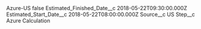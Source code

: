 <?xml version="1.0" encoding="UTF-8"?>
<CustomMetadata xmlns="http://soap.sforce.com/2006/04/metadata" xmlns:xsi="http://www.w3.org/2001/XMLSchema-instance" xmlns:xsd="http://www.w3.org/2001/XMLSchema">
    <label>Azure-US</label>
    <protected>false</protected>
    <values>
        <field>Estimated_Finished_Date__c</field>
        <value xsi:type="xsd:dateTime">2018-05-22T09:30:00.000Z</value>
    </values>
    <values>
        <field>Estimated_Start_Date__c</field>
        <value xsi:type="xsd:dateTime">2018-05-22T08:00:00.000Z</value>
    </values>
    <values>
        <field>Source__c</field>
        <value xsi:type="xsd:string">US</value>
    </values>
    <values>
        <field>Step__c</field>
        <value xsi:type="xsd:string">Azure Calculation</value>
    </values>
</CustomMetadata>
